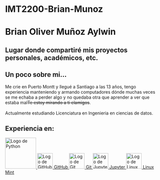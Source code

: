 # IMT2200-Brian-Munoz

# Brian Oliver Muñoz Aylwin


## Lugar donde compartiré mis proyectos personales, académicos, etc. 



## Un poco sobre mi...

Me crie en Puerto Montt y llegué a Santiago a las 13 años, tengo experiencia manteniendo y armando computadores dónde muchas veces se me echaba a perder algo y no quedaba otra que aprender a ver que estaba mal<s>Te estoy mirando a ti elamigos</s>. <br> <br>Actualmente estudiando Licenciatura en Ingenieria en ciencias de datos.

## Experiencia en:

 <a href="https://www.python.org/">
 <img src="https://www.python.org/static/community_logos/python-logo-generic.svg" alt="Logo de Python" width="100">
</a>

<a href="https://github.com/">
  <img src="https://github.githubassets.com/images/modules/logos_page/GitHub-Mark.png" alt="Logo de GitHub" width="50">
  GitHub
</a>

<a href="https://git-scm.com/">
  <img src="https://git-scm.com/images/logos/downloads/Git-Icon-1788C.svg" alt="Logo de Git" width="50">
  Git
</a>

<a href="https://jupyter.org/">
  <img src="https://github.com/jupyter/design/blob/main/logos/Square%20Logo/squarelogo-greytext-orangebody-greymoons/squarelogo-greytext-orangebody-greymoons.svg?raw=true" alt="Logo de Jupyter" width="50">
  Jupyter
</a>

<a href="https://linuxmint.com/">
  <img src="https://upload.wikimedia.org/wikipedia/commons/3/3f/Linux_Mint_logo_without_wordmark.svg" alt="Logo de Linux Mint" width="50">
  Linux Mint
</a>


